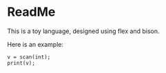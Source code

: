 
ReadMe
======

This is a toy language, designed using flex and bison.

Here is an example:

	v = scan(int);
	print(v);


